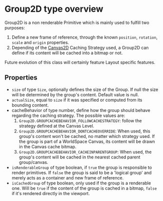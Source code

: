 # Group2D type overview

Group2D is a non renderable Primitive which is mainly used to fulfill two purposes:

1. Define a new frame of reference, through the known `position`, `rotation`, `scale` and `origin` properties.
2. Depending of the [Canvas2D](http://doc.babylonjs.com/extensions/Canvas2D_Canvas2D_Type) Caching Strategy used, a Group2D can define if its content will be cached into a bitmap or not.

Future evolution of this class will certainly feature Layout specific features.

## Properties

 - `size` of type `Size`, optionally defines the size of the Group. If null the size will be determined by the group's content. Default value is null.
 - `actualSize`, equal to `size` if it was specified or computed from its bounding content.
 - cacheBehavior of type number, define how the group should behave regarding the caching strategy. The possible values are:
    1. `Group2D.GROUPCACHEBEHAVIOR_FOLLOWCACHESTRATEGY`: follow the strategy defined at the Canvas Level.
    2. `Group2D.GROUPCACHEBEHAVIOR_DONTCACHEOVERRIDE`: When used, this group's content won't be cached, no matter which strategy used. If the group is part of a WorldSpace Canvas, its content will be drawn in the Canvas cache bitmap.
    3. `Group2D.GROUPCACHEBEHAVIOR_CACHEINPARENTGROUP`: When used, the group's content will be cached in the nearest cached parent group/canvas.
 - `isRenderableGroup` of type boolean, if `true` the group is responsible to render primitives. If `false` the group is said to be a 'logical group' and merely acts as a container and new frame of reference.
 - `isCachedGroup` of type boolean, only used if the group is a renderable one. Will be `true` if the content of the group is cached in a bitmap, `false` if it's rendered directly in the viewport.